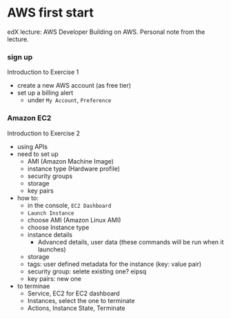 # AWS first start
edX lecture: AWS Developer Building on AWS. Personal note from the lecture.

### sign up
Introduction to Exercise 1
* create a new AWS account (as free tier)
* set up a billing alert 
    * under `My Account`, `Preference`

### Amazon EC2
Introduction to Exercise 2
* using APIs
* need to set up
    * AMI (Amazon Machine Image)
    * instance type (Hardware profile)
    * security groups
    * storage
    * key pairs
* how to:
    * in the console, `EC2 Dashboard`
    * `Launch Instance`
    * choose AMI (Amazon Linux AMI)
    * choose Instance type
    * instance details
        * Advanced details, user data (these commands will be run when it launches)
    * storage
    * tags: user defined metadata for the instance (key: value pair)
    * security group: selete existing one? eipsq
    * key pairs: new one
* to terminae
    * Service, EC2 for EC2 dashboard
    * Instances, select the one to terminate
    * Actions, Instance State, Terminate
